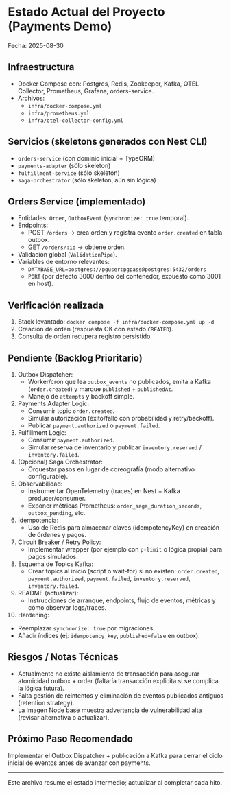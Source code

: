 # Estado Actual del Proyecto (Payments Demo)

Fecha: 2025-08-30

## Infraestructura
- Docker Compose con: Postgres, Redis, Zookeeper, Kafka, OTEL Collector, Prometheus, Grafana, orders-service.
- Archivos:
  - `infra/docker-compose.yml`
  - `infra/prometheus.yml`
  - `infra/otel-collector-config.yml`

## Servicios (skeletons generados con Nest CLI)
- `orders-service` (con dominio inicial + TypeORM)
- `payments-adapter` (sólo skeleton)
- `fulfillment-service` (sólo skeleton)
- `saga-orchestrator` (sólo skeleton, aún sin lógica)

## Orders Service (implementado)
- Entidades: `Order`, `OutboxEvent` (`synchronize: true` temporal).
- Endpoints:
  - POST `/orders` → crea orden y registra evento `order.created` en tabla outbox.
  - GET `/orders/:id` → obtiene orden.
- Validación global (`ValidationPipe`).
- Variables de entorno relevantes:
  - `DATABASE_URL=postgres://pguser:pgpass@postgres:5432/orders`
  - `PORT` (por defecto 3000 dentro del contenedor, expuesto como 3001 en host).

## Verificación realizada
1. Stack levantado: `docker compose -f infra/docker-compose.yml up -d`
2. Creación de orden (respuesta OK con estado `CREATED`).
3. Consulta de orden recupera registro persistido.

## Pendiente (Backlog Prioritario)
1. Outbox Dispatcher:
   - Worker/cron que lea `outbox_events` no publicados, emita a Kafka (`order.created`) y marque `published` + `publishedAt`.
   - Manejo de `attempts` y backoff simple.
2. Payments Adapter Logic:
   - Consumir topic `order.created`.
   - Simular autorización (éxito/fallo con probabilidad y retry/backoff).
   - Publicar `payment.authorized` o `payment.failed`.
3. Fulfillment Logic:
   - Consumir `payment.authorized`.
   - Simular reserva de inventario y publicar `inventory.reserved` / `inventory.failed`.
4. (Opcional) Saga Orchestrator:
   - Orquestar pasos en lugar de coreografía (modo alternativo configurable).
5. Observabilidad:
   - Instrumentar OpenTelemetry (traces) en Nest + Kafka producer/consumer.
   - Exponer métricas Prometheus: `order_saga_duration_seconds`, `outbox_pending`, etc.
6. Idempotencia:
   - Uso de Redis para almacenar claves (idempotencyKey) en creación de órdenes y pagos.
7. Circuit Breaker / Retry Policy:
   - Implementar wrapper (por ejemplo con `p-limit` o lógica propia) para pagos simulados.
8. Esquema de Topics Kafka:
   - Crear topics al inicio (script o wait-for) si no existen: `order.created`, `payment.authorized`, `payment.failed`, `inventory.reserved`, `inventory.failed`.
9. README (actualizar):
   - Instrucciones de arranque, endpoints, flujo de eventos, métricas y cómo observar logs/traces.
10. Hardening:
   - Reemplazar `synchronize: true` por migraciones.
   - Añadir índices (ej: `idempotency_key`, `published=false` en outbox).

## Riesgos / Notas Técnicas
- Actualmente no existe aislamiento de transacción para asegurar atomicidad outbox + order (faltaría transacción explícita si se complica la lógica futura).
- Falta gestión de reintentos y eliminación de eventos publicados antiguos (retention strategy).
- La imagen Node base muestra advertencia de vulnerabilidad alta (revisar alternativa o actualizar). 

## Próximo Paso Recomendado
Implementar el Outbox Dispatcher + publicación a Kafka para cerrar el ciclo inicial de eventos antes de avanzar con payments.

---
Este archivo resume el estado intermedio; actualizar al completar cada hito.
